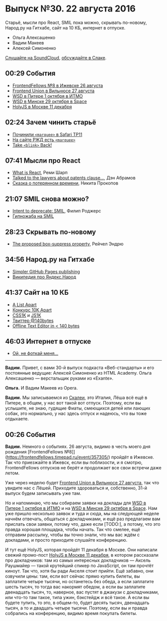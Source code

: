 # Выпуск №30. 22 августа 2016

Старьё, мысли про React, SMIL пока можно, скрывать по-новому, Народ.ру на Гитхабе, сайт на 10 КБ, интернет в отпуске.

- Ольга Алексашенко
- Вадим Макеев
- Алексей Симоненко

[Слушайте на SoundCloud](https://soundcloud.com/web-standards/episode-30), [обсуждайте в Слаке](https://web-standards.slack.com/messages/podcast/).

## 00:29 События

- [FrontendFellows №8 в Ижевске 26 августа](https://frontendfellows.timepad.ru/event/357305/)
- [Frontend Union в Вильнюсе 27 августа](http://frontend-union.co/)
- [WSD в Питере 1 октября в ИТМО](https://wsd.events/2016/10/01/)
- [WSD в Минске 29 октября в Space](https://wsd.events/2016/10/29/)
- [HolyJS в Москве 11 декабря](https://habrahabr.ru/company/jugru/blog/307972/)

## 02:24 Зачем чинить старьё

- [Починили `<marquee>` в Safari TP11](https://webkit.org/blog/6883/release-notes-for-safari-technology-preview-release-11/)
- [На сайте РЖД есть `<marquee>`](http://pass.rzd.ru/)
- [Take `<blink>` Back!](https://takeblinkback.com/)

## 07:41 Мысли про React

- [What is React](https://remysharp.com/2016/08/15/what-is-react), Реми Шарп
- [Talked to the lawyers about patents clause…](https://twitter.com/dan_abramov/status/766217157701230593), Дэн Абрамов
- [Сказка о потерянном времени](http://tonsky.livejournal.com/307980.html), Никита Прокопов

## 21:07 SMIL снова можно?

- [Intent to deprecate: SMIL](https://groups.google.com/a/chromium.org/d/msg/blink-dev/5o0yiO440LM/YGEJBsjUAwAJ), Филип Роджерс
- [Гипножаба на SMIL](https://pepelsbey.net/pres/web-in-curves/examples/hypnotoad/)

## 28:23 Скрывать по-новому

- [The proposed box-suppress property](https://rachelandrew.co.uk/archives/2016/07/22/the-proposed-box-suppress-property/), Рейчел Эндрю

## 34:56 Народ.ру на Гитхабе

- [Simpler GitHub Pages publishing](https://github.com/blog/2228-simpler-github-pages-publishing)
- [Википедия про Яндекс.Народ](https://ru.wikipedia.org/wiki/Яндекс.Народ)

## 41:37 Сайт на 10 КБ

- [A List Apart](http://alistapart.com/)
- [Конкурс 10K Apart](https://a-k-apart.com/)
- [CSS1K](http://css1k.net/) и [JS1K](http://js1k.com/)
- [Твиттер @140bytes](https://twitter.com/140bytes)
- [Offline Text Editor in < 140 bytes](https://gist.github.com/addyosmani/d1f3ca715ac902788c2d)

## 46:03 Интернет в отпуске

- [Ой, не фоткай меня…](https://twitter.com/mister_blblbl/status/766371811042947072)

---

**Вадим.** Привет, с вами 30-й выпуск подкаста «Веб-стандарты» и его постоянные ведущие: Алексей Симоненко из HTML Academy. Ольга Алексашенко — верстальщик руками из «Exante».

**Ольга.** И Вадим Макеев из Opera.

**Вадим.** Мы записываемся из [Скалеи](https://ru.wikipedia.org/wiki/%D0%A1%D0%BA%D0%B0%D0%BB%D0%B5%D1%8F), это Италия, Лёша всё ещё в Питере, в общем, у нас вот такой вот отпуск. Поэтому, если вы услышите, не знаю, гудящие Фиаты, смеющихся детей или лающих собак, это нормально, у нас здесь отпуск и надеюсь, что вы тоже отдыхаете.

## 00:26 События

**Вадим.** Немного о событиях. 26 августа, видимо в честь моего дня рождения [FrontendFellows №8]](https://frontendfellows.timepad.ru/event/357305/) пройдёт в Ижевске. Так что приезжайте в Ижевск, если вы поблизости, и я смотрю, FrontendFellows отпусков не берёт и продолжает все свои встречи даже летом.

Уже через неделю будет [Frontend Union в Вильнюсе 27 августа](http://frontend-union.co/), так что увидите нас с Лёшей. Приходите здороваться и, собственно, 31-й выпуск будем записывать уже там.

Но и напоминаю, что мы собираем заявки на доклады для [WSD в Питере 1 октября в ИТМО](https://wsd.events/2016/10/01/) и на [WSD в Минске 29 октября в Space](https://wsd.events/2016/10/29/). Нам уже пришло несколько заявок и туда и сюда, мы на следующей неделе начнём отвечать, общаться с докладчиками, и ещё раз предлагаем вам прислать свои заявки, потому что, даже если [TODO:], а потому, что это правда хорошая площадка, чтобы начать. Так что смелее, ещё отправим рассылку, чтобы вы точно знали, что мы вас ждём с докладами, и просто приходите слушайте конференцию.

И тут ещё HolyJS, которая пройдёт 11 декабря в Москве. Они написали свежий промо-пост [HolyJS в Москве 11 декабря](https://habrahabr.ru/company/jugru/blog/307972/), в котором рассказали про докладчиков: там из самых интересных докладчиков — Аксель Раушмайер — такой крутейший спикер по JavaScript, он там прочтёт киноут. Так что, хотя бы ради Акселя стоит прийти. Ещё забавно, они озвучили цены: там, если вот сейчас прямо купить билеты, вы заплатите четыре тысячи, но останетесь без обеда, а если заплатите шесть тысяч, то тогда вас накормят обедом, а если вы заплатите двенадцать тысяч, то, наверное, вас пустят в джакузи с докладчиками, или что-то там такое, типа ужин, бэкстейдж и всё такое. А если вы будете тупить, то это, в общем-то, будет десять тысяч, двенадцать тысяч, а то и двадцать четыре тысячи. Поэтому, если вы и правда собрались на конференцию, видимо время покупать билеты.

